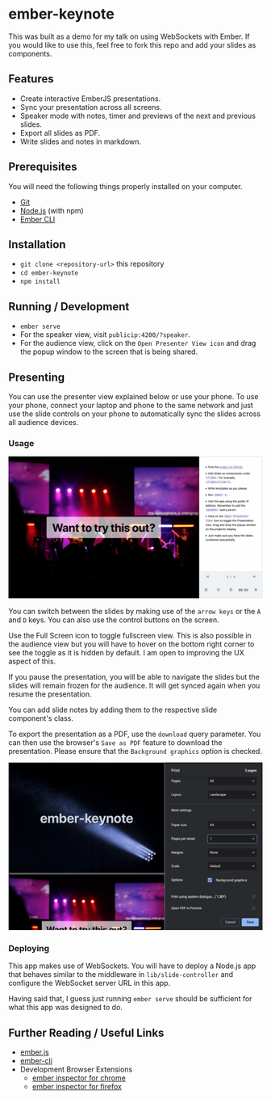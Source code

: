 # ember-keynote

This was built as a demo for my talk on using WebSockets with Ember.
If you would like to use this, feel free to fork this repo and add
your slides as components.

## Features

* Create interactive EmberJS presentations.
* Sync your presentation across all screens.
* Speaker mode with notes, timer and previews of the next and previous slides.
* Export all slides as PDF.
* Write slides and notes in markdown.

## Prerequisites

You will need the following things properly installed on your computer.

* [Git](https://git-scm.com/)
* [Node.js](https://nodejs.org/) (with npm)
* [Ember CLI](https://ember-cli.com/)

## Installation

* `git clone <repository-url>` this repository
* `cd ember-keynote`
* `npm install`

## Running / Development

* `ember serve`
* For the speaker view, visit `publicip:4200/?speaker`.
* For the audience view, click on the `Open Presenter View icon` and drag the popup
  window to the screen that is being shared.
  
## Presenting

You can use the presenter view explained below or use your phone. To use your phone,
connect your laptop and phone to the same network and just use the slide controls on
your phone to automatically sync the slides across all audience devices.

### Usage

![ember-keynote](screenshots/app.jpg)

You can switch between the slides by making use of the `arrow keys`
or the `A` and `D` keys. You can also use the control buttons on the screen.

Use the Full Screen icon to toggle fullscreen view. This is also possible in the
audience view but you will have to hover on the bottom right corner to see
the toggle as it is hidden by default. I am open to improving the UX aspect of this.

If you pause the presentation, you will be able to navigate the slides but the
slides will remain frozen for the audience. It will get synced again when you
resume the presentation.

You can add slide notes by adding them to the respective slide component's class.

To export the presentation as a PDF, use the `download` query parameter. You can then
use the browser's `Save as PDF` feature to download the presentation. Please ensure
that the `Background graphics` option is checked.

![Background graphics option in Save as PDF dialog](screenshots/download.jpg)

### Deploying

This app makes use of WebSockets. You will have to deploy a Node.js
app that behaves similar to the middleware in `lib/slide-controller`
and configure the WebSocket server URL in this app.

Having said that, I guess just running `ember serve` should be sufficient
for what this app was designed to do.

## Further Reading / Useful Links

* [ember.js](https://emberjs.com/)
* [ember-cli](https://ember-cli.com/)
* Development Browser Extensions
  * [ember inspector for chrome](https://chrome.google.com/webstore/detail/ember-inspector/bmdblncegkenkacieihfhpjfppoconhi)
  * [ember inspector for firefox](https://addons.mozilla.org/en-US/firefox/addon/ember-inspector/)
